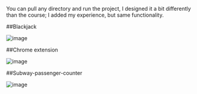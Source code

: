 You can pull any directory and run the project, I designed it a bit differently than the course; I added my experience, but same functionality.


##Blackjack

![image](https://github.com/user-attachments/assets/faf65acc-0185-4c69-8b52-2d64ef154603)



##Chrome extension

![image](https://github.com/user-attachments/assets/be70d5b7-50bd-4be9-9b68-66240becebaf)



##Subway-passenger-counter

![image](https://github.com/user-attachments/assets/0166364f-d472-48b2-a03c-4d63c21dde76)


